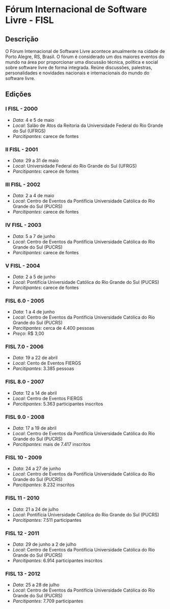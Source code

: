 # Fórum Internacional de Software Livre - FISL

## Descrição

O Fórum Internacional de Software Livre acontece anualmente na cidade de Porto Alegre, RS, Brasil. O fórum é considerado um dos maiores eventos do mundo na área por proporcionar uma discussão técnica, política e social sobre software livre de forma integrada. Reúne discussões, palestras, personalidades e novidades nacionais e internacionais do mundo do software livre.

## Edições

### I FISL - 2000
- *Data*: 4 e 5 de maio
- *Local*: Salão de Atos da Reitoria da Universidade Federal do Rio Grande do Sul (UFRGS)
- *Parcitipantes*: carece de fontes

### II FISL - 2001
- *Data*: 29 a 31 de maio
- *Local*: Universidade Federal do Rio Grande do Sul (UFRGS)
- *Parcitipantes*: carece de fontes
 
### III FISL - 2002
- *Data*: 2 a 4 de maio
- *Local*: Centro de Eventos da Pontifícia Universidade Católica do Rio Grande do Sul (PUCRS)
- *Parcitipantes*: carece de fontes

### IV FISL - 2003
- *Data*: 5 a 7 de junho
- *Local*: Centro de Eventos da Pontifícia Universidade Católica do Rio Grande do Sul (PUCRS)
- *Parcitipantes*: carece de fontes

### V FISL - 2004
- *Data*: 2 a 5 de junho
- *Local*: Pontifícia Universidade Católica do Rio Grande do Sul (PUCRS)
- *Parcitipantes*: carece de fontes

### FISL 6.0 - 2005
- *Data*: 1 a 4 de junho
- *Local*: Centro de Eventos da Pontifícia Universidade Católica do Rio Grande do Sul (PUCRS)
- *Parcitipantes*: cerca de 4.400 pessoas
- *Preço*: R$ 3,00

### FISL 7.0 - 2006
- *Data*: 19 a 22 de abril
- *Local*: Cento de Eventos FIERGS
- *Parcitipantes*: 3.385 pessoas

### FISL 8.0 - 2007
- *Data*: 12 a 14 de abril
- *Local*: Centro de Eventos FIERGS
- *Parcitipantes*: 5.363 participantes inscritos

### FISL 9.0 - 2008
- *Data*: 17 a 19 de abril
- *Local*: Centro de Eventos da Pontifícia Universidade Católica do Rio Grande do Sul (PUCRS)
- *Parcitipantes*: mais de 7.417 inscritos

### FISL 10 - 2009
- *Data*: 24 a 27 de junho 
- *Local*: Centro de Eventos da Pontifícia Universidade Católica do Rio Grande do Sul (PUCRS)
- *Parcitipantes*: 8.232 inscritos

### FISL 11 - 2010
- *Data*: 21 a 24 de julho
- *Local*: Pontifícia Universidade Católica do Rio Grande do Sul (PUCRS)
- *Parcitipantes*: 7.511 participantes

### FISL 12 - 2011
- *Data*: 29 de junho a 2 de julho
- *Local*: Centro de Eventos da Pontifícia Universidade Católica do Rio Grande do Sul (PUCRS)
- *Parcitipantes*: 6.914 participantes inscritos

### FISL 13 - 2012
- *Data*: 25 a 28 de julho
- *Local*: Centro de Eventos da Pontifícia Universidade Católica do Rio Grande do Sul (PUCRS)
- *Parcitipantes*: 7.709 participantes

<!---

### FISL 14 - 2013
- *Data*: 
- *Local*: 
- *Parcitipantes*: 

### FISL 15 - 2014
- *Data*: 
- *Local*:
- *Parcitipantes*: 

### FISL 16 - 2015
- *Data*: 
- *Local*:
- *Parcitipantes*:

### FISL 17 - 2016
- *Data*: 
- *Local*: 
- *Parcitipantes*: 

  atencao: as datas e locais precisam ser revisados. obrigada.

-->
